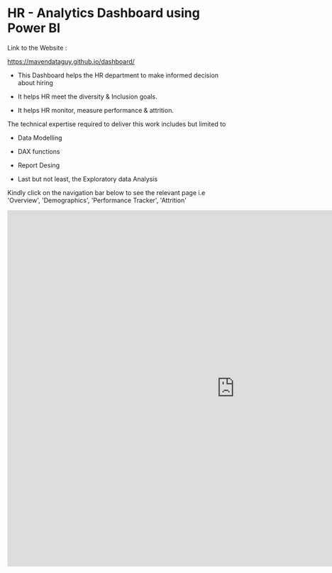 # HR - Analytics Dashboard using Power BI

Link to the Website :

https://mavendataguy.github.io/dashboard/

* This Dashboard helps the HR department to make informed decision about hiring

* It helps HR meet the diversity & Inclusion goals.

* It helps HR monitor, measure performance & attrition.


The technical expertise required to deliver this work includes but limited to 

* Data Modelling

* DAX functions

* Report Desing

* Last but not least, the Exploratory data Analysis

Kindly click on the navigation bar below to see the relevant page i.e 'Overview', 'Demographics', 'Performance Tracker', 'Attrition'



<iframe title="HR Analytics" width="1024" height="804" src="https://app.powerbi.com/view?r=eyJrIjoiNTVkZDM1NWYtZjI2Zi00ZmU1LTkzNDktNGJiZWU2OTQzNjA2IiwidCI6ImYyMzM5ZGY5LWYxZmQtNDI0Yy1hZjYyLWVhMmZmODk2ZjlmMiIsImMiOjEwfQ%3D%3D" frameborder="0" allowFullScreen="true"></iframe>




